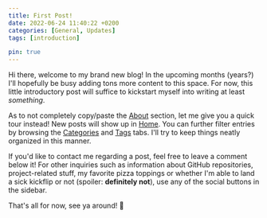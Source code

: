 ```yaml
---
title: First Post!
date: 2022-06-24 11:40:22 +0200
categories: [General, Updates]
tags: [introduction]

pin: true
---
```


Hi there, welcome to my brand new blog! In the upcoming months (years?) I'll hopefully be busy adding tons more content to this space. For now, this little introductory post will suffice to kickstart myself into writing at least *something*.

As to not completely copy/paste the [About](https://markieautarkie.github.io/about/) section, let me give you a quick tour instead! New posts will show up in [Home](https://markieautarkie.github.io/). You can further filter entries by browsing the [Categories](https://markieautarkie.github.io/categories/) and [Tags](https://markieautarkie.github.io/tags/) tabs. I'll try to keep things neatly organized in this manner.

If you'd like to contact me regarding a post, feel free to leave a comment below it! For other inquiries such as information about GitHub repositories, project-related stuff, my favorite pizza toppings or whether I'm able to land a sick kickflip or not (spoiler: **definitely not**), use any of the social buttons in the sidebar.

That's all for now, see ya around! 👋